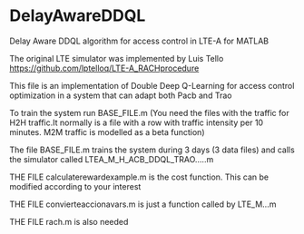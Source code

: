 # DelayAwareDDQL
Delay Aware DDQL algorithm for access control in LTE-A for MATLAB


The original LTE simulator was implemented by Luis Tello https://github.com/lptelloq/LTE-A_RACHprocedure

This file is an implementation of Double Deep Q-Learning for access control optimization in a system that can adapt both Pacb and Trao


To train the system run BASE_FILE.m (You need the files with the traffic for H2H traffic.It normally is a file with a row with traffic intensity per 10 minutes. M2M traffic is modelled as a beta function)

The file BASE_FILE.m  trains the system during 3 days (3 data files)  and calls the simulator called LTEA_M_H_ACB_DDQL_TRAO…..m

THE FILE calculaterewardexample.m is the cost function. This can be modified according to your interest

THE FILE convierteaccionavars.m is just a function called by LTE_M…m

THE FILE rach.m is also needed


